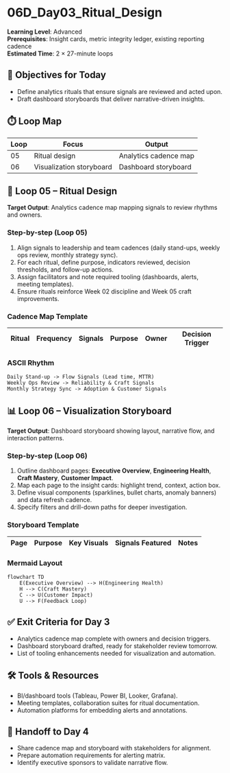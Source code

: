 # 06D_Day03_Ritual_Design

**Learning Level**: Advanced  
**Prerequisites**: Insight cards, metric integrity ledger, existing reporting cadence  
**Estimated Time**: 2 × 27-minute loops

## 🎯 Objectives for Today

- Define analytics rituals that ensure signals are reviewed and acted upon.
- Draft dashboard storyboards that deliver narrative-driven insights.

## ⏱️ Loop Map

| Loop | Focus | Output |
| --- | --- | --- |
| 05 | Ritual design | Analytics cadence map |
| 06 | Visualization storyboard | Dashboard storyboard |

## 🔄 Loop 05 – Ritual Design

**Target Output**: Analytics cadence map mapping signals to review rhythms and owners.

### Step-by-step (Loop 05)

1. Align signals to leadership and team cadences (daily stand-ups, weekly ops review, monthly strategy sync).
2. For each ritual, define purpose, indicators reviewed, decision thresholds, and follow-up actions.
3. Assign facilitators and note required tooling (dashboards, alerts, meeting templates).
4. Ensure rituals reinforce Week 02 discipline and Week 05 craft improvements.

### Cadence Map Template

| Ritual | Frequency | Signals | Purpose | Owner | Decision Trigger |
| --- | --- | --- | --- | --- | --- |

### ASCII Rhythm

```text
Daily Stand-up -> Flow Signals (Lead time, MTTR)
Weekly Ops Review -> Reliability & Craft Signals
Monthly Strategy Sync -> Adoption & Customer Signals
```

## 📊 Loop 06 – Visualization Storyboard

**Target Output**: Dashboard storyboard showing layout, narrative flow, and interaction patterns.

### Step-by-step (Loop 06)

1. Outline dashboard pages: **Executive Overview**, **Engineering Health**, **Craft Mastery**, **Customer Impact**.
2. Map each page to the insight cards: highlight trend, context, action box.
3. Define visual components (sparklines, bullet charts, anomaly banners) and data refresh cadence.
4. Specify filters and drill-down paths for deeper investigation.

### Storyboard Template

| Page | Purpose | Key Visuals | Signals Featured | Notes |
| --- | --- | --- | --- | --- |

### Mermaid Layout

```mermaid
flowchart TD
    E(Executive Overview) --> H(Engineering Health)
    H --> C(Craft Mastery)
    C --> U(Customer Impact)
    U --> F(Feedback Loop)
```

## ✅ Exit Criteria for Day 3

- Analytics cadence map complete with owners and decision triggers.
- Dashboard storyboard drafted, ready for stakeholder review tomorrow.
- List of tooling enhancements needed for visualization and automation.

## 🛠️ Tools & Resources

- BI/dashboard tools (Tableau, Power BI, Looker, Grafana).
- Meeting templates, collaboration suites for ritual documentation.
- Automation platforms for embedding alerts and annotations.

## 🔄 Handoff to Day 4

- Share cadence map and storyboard with stakeholders for alignment.
- Prepare automation requirements for alerting matrix.
- Identify executive sponsors to validate narrative flow.
